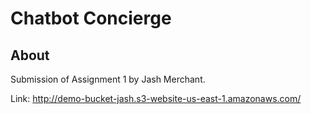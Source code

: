 # Chatbot Concierge #

## About ##
Submission of Assignment 1 by Jash Merchant.

Link: http://demo-bucket-jash.s3-website-us-east-1.amazonaws.com/

